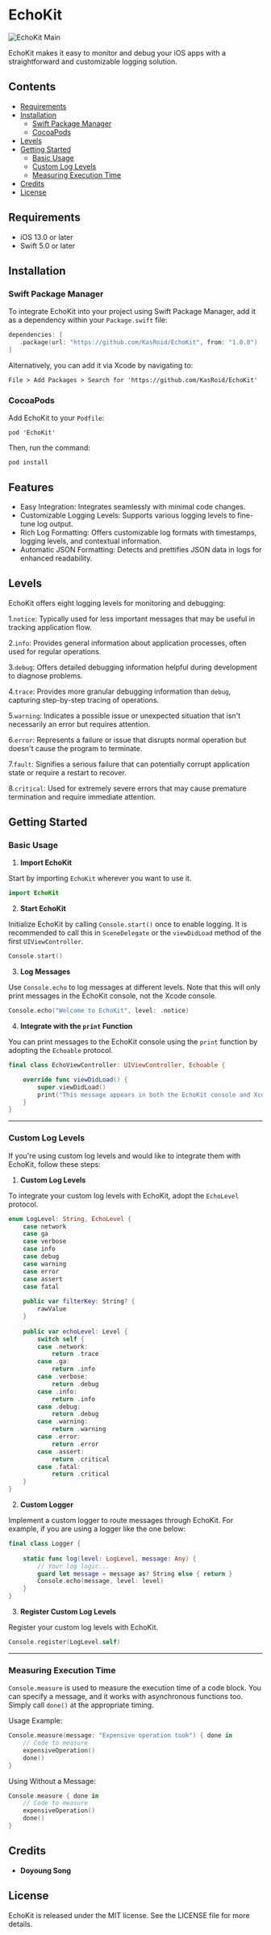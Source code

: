 # EchoKit

![EchoKit Main](https://github.com/KasRoid/EchoKit/blob/develop/Resources/Introducing-EchoKit.jpg)

EchoKit makes it easy to monitor and debug your iOS apps with a straightforward and customizable logging solution.

## Contents

- [Requirements](#requirements)
- [Installation](#installation)
    - [Swift Package Manager](#swift-package-manager)
    - [CocoaPods](#cocoapods)
- [Levels](#levels)
- [Getting Started](#getting-started)
    - [Basic Usage](#basic-usage)
    - [Custom Log Levels](#custom-log-levels)
    - [Measuring Execution Time](#measuring-execution-time)
- [Credits](#credits)
- [License](#license)

## Requirements

- iOS 13.0 or later
- Swift 5.0 or later

## Installation

### Swift Package Manager

To integrate EchoKit into your project using Swift Package Manager, add it as a dependency within your `Package.swift` file:

```swift
dependencies: [
   .package(url: "https://github.com/KasRoid/EchoKit", from: "1.0.0") 
]
```

Alternatively, you can add it via Xcode by navigating to:

`File > Add Packages > Search for 'https://github.com/KasRoid/EchoKit'`

### CocoaPods

Add EchoKit to your `Podfile`:

```text
pod 'EchoKit'
```

Then, run the command:

`pod install`

## Features

- Easy Integration: Integrates seamlessly with minimal code changes.
- Customizable Logging Levels: Supports various logging levels to fine-tune log output.
- Rich Log Formatting: Offers customizable log formats with timestamps, logging levels, and contextual information.
- Automatic JSON Formatting: Detects and prettifies JSON data in logs for enhanced readability.

## Levels

EchoKit offers eight logging levels for monitoring and debugging:

1.`notice`: Typically used for less important messages that may be useful in tracking application flow.

2.`info`: Provides general information about application processes, often used for regular operations.

3.`debug`: Offers detailed debugging information helpful during development to diagnose problems.

4.`trace`: Provides more granular debugging information than `debug`, capturing step-by-step tracing of operations.

5.`warning`: Indicates a possible issue or unexpected situation that isn't necessarily an error but requires attention.

6.`error`: Represents a failure or issue that disrupts normal operation but doesn't cause the program to terminate.

7.`fault`: Signifies a serious failure that can potentially corrupt application state or require a restart to recover.

8.`critical`: Used for extremely severe errors that may cause premature termination and require immediate attention.

## Getting Started

### Basic Usage

1. **Import EchoKit**

Start by importing `EchoKit` wherever you want to use it.

```swift
import EchoKit
```

2. **Start EchoKit**

Initialize EchoKit by calling `Console.start()` once to enable logging. It is recommended to call this in `SceneDelegate` or the `viewDidLoad` method of the first `UIViewController`.

```swift
Console.start()
```

3. **Log Messages**

Use `Console.echo` to log messages at different levels. Note that this will only print messages in the EchoKit console, not the Xcode console.

```swift
Console.echo("Welcome to EchoKit", level: .notice)
```

4. **Integrate with the `print` Function**

You can print messages to the EchoKit console using the `print` function by adopting the `Echoable` protocol.

```swift
final class EchoViewController: UIViewController, Echoable { 

    override func viewDidLoad() { 
        super.viewDidLoad() 
        print("This message appears in both the EchoKit console and Xcode's console.") 
    }
}
```

---

### Custom Log Levels

If you're using custom log levels and would like to integrate them with EchoKit, follow these steps:

1. **Custom Log Levels**

To integrate your custom log levels with EchoKit, adopt the `EchoLevel` protocol.

```swift
enum LogLevel: String, EchoLevel {
    case network     
    case ga     
    case verbose     
    case info     
    case debug     
    case warning     
    case error     
    case assert     
    case fatal      
    
    public var filterKey: String? {
        rawValue     
    }
    
    public var echoLevel: Level {
        switch self {         
        case .network:
            return .trace         
        case .ga:
            return .info         
        case .verbose:
            return .debug         
        case .info:
            return .info         
        case .debug:
            return .debug         
        case .warning:
            return .warning         
        case .error:
            return .error         
        case .assert:
            return .critical         
        case .fatal:
            return .critical         
    }     
}
```
 
2. **Custom Logger**
    
Implement a custom logger to route messages through EchoKit. For example, if you are using a logger like the one below:

```swift
final class Logger {     
    
    static func log(level: LogLevel, message: Any) {
        // Your log logic...
        guard let message = message as? String else { return }
        Console.echo(message, level: level)     
    } 
}
```
    
3. **Register Custom Log Levels**

Register your custom log levels with EchoKit.

```swift
Console.register(LogLevel.self)
```

---

### Measuring Execution Time

`Console.measure` is used to measure the execution time of a code block. You can specify a message, and it works with asynchronous functions too. Simply call `done()` at the appropriate timing.

Usage Example:

```swift
Console.measure(message: "Expensive operation took") { done in
    // Code to measure
    expensiveOperation()
    done()
}
```

Using Without a Message:

```swift
Console.measure { done in
    // Code to measure
    expensiveOperation()
    done()
}
```

## Credits

- **Doyoung Song**

## License

EchoKit is released under the MIT license. See the LICENSE file for more details.
